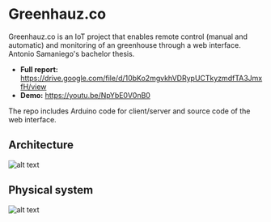 # Greenhauz.co
Greenhauz.co is an IoT project that enables remote control (manual and automatic) and monitoring of an greenhouse through a web interface. Antonio Samaniego's bachelor thesis.

- **Full report:** https://drive.google.com/file/d/10bKo2mgvkhVDRypUCTkyzmdfTA3JmxfH/view 
- **Demo:** https://youtu.be/NpYbE0V0nB0

The repo includes Arduino code for client/server and source code of the web interface.

## Architecture
![alt text](https://i.ibb.co/vLPgy4V/arch-sys.png)


## Physical system
![alt text](https://i.ibb.co/tXSrpQB/general.jpg)

